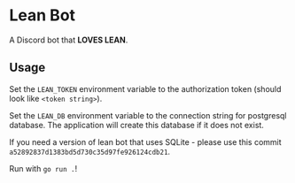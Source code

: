 # Lean Bot

A Discord bot that **LOVES LEAN**.

## Usage

Set the `LEAN_TOKEN` environment variable to the authorization token (should look like `<token string>`).

Set the `LEAN_DB` environment variable to the connection string for postgresql database. The application will create this database if it does not exist.

If you need a version of lean bot that uses SQLite - please use this commit `a52892837d1383bd5d730c35d97fe926124cdb21`.

Run with `go run .`!
